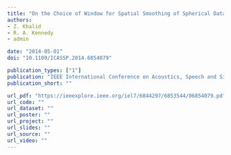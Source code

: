 ```yaml
---
title: "On the Choice of Window for Spatial Smoothing of Spherical Data"
authors:
- Z. Khalid
- R. A. Kennedy
- admin

date: "2014-05-01"
doi: "10.1109/ICASSP.2014.6854079"

publication_types: ["1"]
publication: "IEEE International Conference on Acoustics, Speech and Signal Processing (ICASSP), Florence, Italy"
publication_short: ""

url_pdf: "https://ieeexplore.ieee.org/iel7/6844297/6853544/06854079.pdf"
url_code: ""
url_dataset: ""
url_poster: ""
url_project: ""
url_slides: ""
url_source: ""
url_video: ""
---
```


